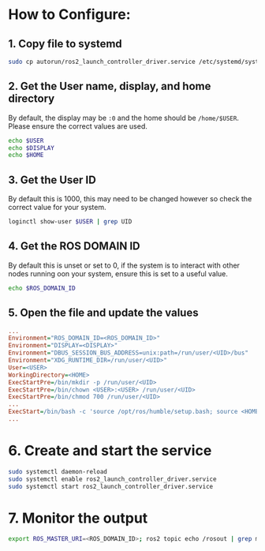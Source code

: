 # How to Configure:

## 1. Copy file to systemd
```bash
sudo cp autorun/ros2_launch_controller_driver.service /etc/systemd/system/ros2_launch_controller_driver.service
```

## 2. Get the User name, display, and home directory
By default, the display may be `:0` and the home should be `/home/$USER`. Please ensure the correct values are used.
```bash
echo $USER
echo $DISPLAY
echo $HOME
```

## 3. Get the User ID
By default this is 1000, this may need to be changed however so check the correct value for your system.
```bash
loginctl show-user $USER | grep UID
```

## 4. Get the ROS DOMAIN ID
By default this is unset or set to 0, if the system is to interact with other nodes running oon your system, ensure this is set to a useful value.
```bash
echo $ROS_DOMAIN_ID
```

## 5. Open the file and update the values
```ini
...
Environment="ROS_DOMAIN_ID=<ROS_DOMAIN_ID>"
Environment="DISPLAY=<DISPLAY>"
Environment="DBUS_SESSION_BUS_ADDRESS=unix:path=/run/user/<UID>/bus"
Environment="XDG_RUNTIME_DIR=/run/user/<UID>"
User=<USER>
WorkingDirectory=<HOME>
ExecStartPre=/bin/mkdir -p /run/user/<UID>
ExecStartPre=/bin/chown <USER>:<USER> /run/user/<UID>
ExecStartPre=/bin/chmod 700 /run/user/<UID>
...
ExecStart=/bin/bash -c 'source /opt/ros/humble/setup.bash; source <HOME>/ros2_ws/install/setup.bash; ros2 launch controller_commands driver.launch.py'
...
```

# 6. Create and start the service
```bash
sudo systemctl daemon-reload
sudo systemctl enable ros2_launch_controller_driver.service
sudo systemctl start ros2_launch_controller_driver.service
```

# 7. Monitor the output
```bash
export ROS_MASTER_URI=<ROS_DOMAIN_ID>; ros2 topic echo /rosout | grep msg
```
